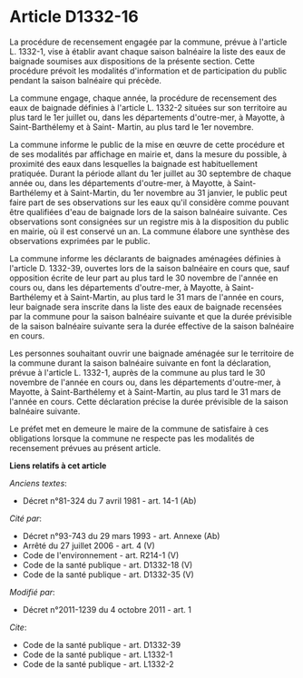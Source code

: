 # Article D1332-16

La procédure de recensement engagée par la commune, prévue à l'article L. 1332-1, vise à établir avant chaque saison
balnéaire la liste des eaux de baignade soumises aux dispositions de la présente section. Cette procédure prévoit les
modalités d'information et de participation du public pendant la saison balnéaire qui précède. 

La commune engage, chaque année, la procédure de recensement des eaux de baignade définies à l'article L. 1332-2 situées sur
son territoire au plus tard le 1er juillet ou, dans les départements d'outre-mer, à Mayotte, à Saint-Barthélemy et à Saint-
Martin, au plus tard le 1er novembre. 

La commune informe le public de la mise en œuvre de cette procédure et de ses modalités par affichage en mairie et, dans la
mesure du possible, à proximité des eaux dans lesquelles la baignade est habituellement pratiquée. Durant la période allant
du 1er juillet au 30 septembre de chaque année ou, dans les départements d'outre-mer, à Mayotte, à Saint-Barthélemy et à
Saint-Martin, du 1er novembre au 31 janvier, le public peut faire part de ses observations sur les eaux qu'il considère comme
pouvant être qualifiées d'eau de baignade lors de la saison balnéaire suivante. Ces observations sont consignées sur un
registre mis à la disposition du public en mairie, où il est conservé un an. La commune élabore une synthèse des observations
exprimées par le public. 

La commune informe les déclarants de baignades aménagées définies à l'article D. 1332-39, ouvertes lors de la saison
balnéaire en cours que, sauf opposition écrite de leur part au plus tard le 30 novembre de l'année en cours ou, dans les
départements d'outre-mer, à Mayotte, à Saint-Barthélemy et à Saint-Martin, au plus tard le 31 mars de l'année en cours, leur
baignade sera inscrite dans la liste des eaux de baignade recensées par la commune pour la saison balnéaire suivante et que
la durée prévisible de la saison balnéaire suivante sera la durée effective de la saison balnéaire en cours. 

Les personnes souhaitant ouvrir une baignade aménagée sur le territoire de la commune durant la saison balnéaire suivante en
font la déclaration, prévue à l'article L. 1332-1, auprès de la commune au plus tard le 30 novembre de l'année en cours ou,
dans les départements d'outre-mer, à Mayotte, à Saint-Barthélemy et à Saint-Martin, au plus tard le 31 mars de l'année en
cours. Cette déclaration précise la durée prévisible de la saison balnéaire suivante. 

Le préfet met en demeure le maire de la commune de satisfaire à ces obligations lorsque la commune ne respecte pas les
modalités de recensement prévues au présent article.

**Liens relatifs à cet article**

_Anciens textes_:

  - Décret n°81-324 du 7 avril 1981 - art. 14-1 (Ab)

_Cité par_:

  - Décret n°93-743 du 29 mars 1993 - art. Annexe (Ab)
  - Arrêté du 27 juillet 2006 - art. 4 (V)
  - Code de l'environnement - art. R214-1 (V)
  - Code de la santé publique - art. D1332-18 (V)
  - Code de la santé publique - art. D1332-35 (V)

_Modifié par_:

  - Décret n°2011-1239 du 4 octobre 2011 - art. 1

_Cite_:

  - Code de la santé publique - art. D1332-39
  - Code de la santé publique - art. L1332-1
  - Code de la santé publique - art. L1332-2

